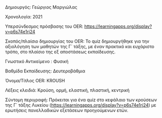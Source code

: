 Δημιουργός: Γεώργιος Μαργιώλας

Χρονολογία: 2021

Υπερσύνδεσμος πρόσβασης του OER: https://learningapps.org/display?v=p6s74e1rj24

Σκοπός/πλαίσιο δημιουργίας του OER: Το quiz δημιουργήθηκε για την αξιολόγηση των μαθητών της Γ΄ τάξης, με έναν πρακτικό και ευχάριστο τρόπο, στο πλαίσιο της  εξ αποστάσεως εκπαίδευσης.

Γνωστικό Αντικείμενο : Φυσική

Βαθμίδα Εκπαίδευσης: Δευτεροβάθμια

Όνομα/Τίτλος OER: KROUSH

Λέξεις κλειδιά: Κρούση, ορμή, ελαστική, πλαστική, κεντρική

Σύντομη περιγραφή: Πρόκειται για ένα quiz  στο κεφάλαιο των κρούσεων της Γ΄ τάξης Λυκείου  (https://learningapps.org/display?v=p6s74e1rj24) με ερωτήσεις πανελλαδικών εξετάσεων προηγούμενων ετών.

